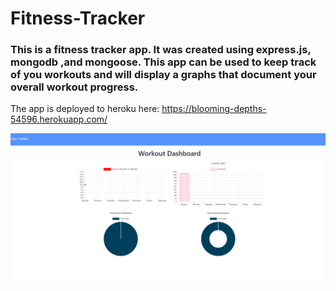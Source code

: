 # Fitness-Tracker

### This is a fitness tracker app. It was created using express.js, mongodb ,and mongoose. This app can be used to keep track of you workouts and will display a graphs that document your overall workout progress.
The app is deployed to heroku here: https://blooming-depths-54596.herokuapp.com/

![website pic](https://github.com/pagelhunt/Fitness-Tracker/blob/master/fitpic.png)

